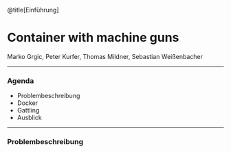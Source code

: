 @title[Einführung]

# Container with machine guns

Marko Grgic, Peter Kurfer, Thomas Mildner, Sebastian Weißenbacher

---

### Agenda

* Problembeschreibung
* Docker
* Gattling
* Ausblick

---

### Problembeschreibung